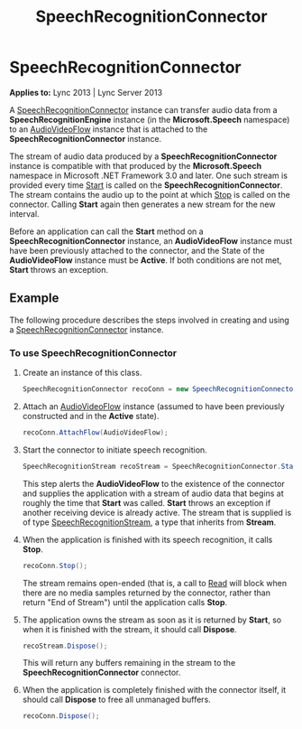 ﻿---
title: SpeechRecognitionConnector
TOCTitle: SpeechRecognitionConnector
ms:assetid: a00c8aac-d040-4136-90ce-e65059cf3890
ms:mtpsurl: https://msdn.microsoft.com/en-us/library/Dn466036(v=office.15)
ms:contentKeyID: 57103029
ms.date: 07/25/2014
mtps_version: v=office.15
dev_langs:
- csharp
---

# SpeechRecognitionConnector


**Applies to:** Lync 2013 | Lync Server 2013

A [SpeechRecognitionConnector](https://msdn.microsoft.com/en-us/library/hh383253\(v=office.15\)) instance can transfer audio data from a **SpeechRecognitionEngine** instance (in the **Microsoft.Speech** namespace) to an [AudioVideoFlow](https://msdn.microsoft.com/en-us/library/hh383533\(v=office.15\)) instance that is attached to the **SpeechRecognitionConnector** instance.

The stream of audio data produced by a **SpeechRecognitionConnector** instance is compatible with that produced by the **Microsoft.Speech** namespace in Microsoft .NET Framework 3.0 and later. One such stream is provided every time [Start](https://msdn.microsoft.com/en-us/library/hh349784\(v=office.15\)) is called on the **SpeechRecognitionConnector**. The stream contains the audio up to the point at which [Stop](https://msdn.microsoft.com/en-us/library/hh384349\(v=office.15\)) is called on the connector. Calling **Start** again then generates a new stream for the new interval.

Before an application can call the **Start** method on a **SpeechRecognitionConnector** instance, an **AudioVideoFlow** instance must have been previously attached to the connector, and the State of the **AudioVideoFlow** instance must be **Active**. If both conditions are not met, **Start** throws an exception.

## Example

The following procedure describes the steps involved in creating and using a [SpeechRecognitionConnector](https://msdn.microsoft.com/en-us/library/hh383253\(v=office.15\)) instance.

### To use SpeechRecognitionConnector

1.  Create an instance of this class.
    
    ```csharp
    SpeechRecognitionConnector recoConn = new SpeechRecognitionConnector();
    ```

2.  Attach an [AudioVideoFlow](https://msdn.microsoft.com/en-us/library/hh383533\(v=office.15\)) instance (assumed to have been previously constructed and in the **Active** state).
    
    ```csharp
    recoConn.AttachFlow(AudioVideoFlow);
    ```

3.  Start the connector to initiate speech recognition.
    
    ```csharp
    SpeechRecognitionStream recoStream = SpeechRecognitionConnector.Start();
    ```
    
    This step alerts the **AudioVideoFlow** to the existence of the connector and supplies the application with a stream of audio data that begins at roughly the time that **Start** was called. **Start** throws an exception if another receiving device is already active. The stream that is supplied is of type [SpeechRecognitionStream](https://msdn.microsoft.com/en-us/library/hh349357\(v=office.15\)), a type that inherits from **Stream**.

4.  When the application is finished with its speech recognition, it calls **Stop**.
    
    ```csharp
    recoConn.Stop();
    ```
    
    The stream remains open-ended (that is, a call to [Read](https://msdn.microsoft.com/en-us/library/hh384278\(v=office.15\)) will block when there are no media samples returned by the connector, rather than return "End of Stream") until the application calls **Stop**.

5.  The application owns the stream as soon as it is returned by **Start**, so when it is finished with the stream, it should call **Dispose**.
    
    ```csharp
    recoStream.Dispose();
    ```
    
    This will return any buffers remaining in the stream to the **SpeechRecognitionConnector** connector.

6.  When the application is completely finished with the connector itself, it should call **Dispose** to free all unmanaged buffers.
    
    ```csharp
    recoConn.Dispose();
    ```

